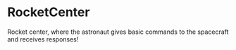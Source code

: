 # RocketCenter
Rocket center, where the astronaut gives basic commands to the spacecraft and receives responses!
